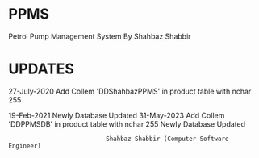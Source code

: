 # PPMS
Petrol Pump Management System By Shahbaz Shabbir

#  UPDATES

  27-July-2020
    Add Collem 'DDShahbazPPMS' in product table with nchar 255
  
  19-Feb-2021
    Newly Database Updated
  31-May-2023
    Add Collem 'DDPPMSDB' in product table with nchar 255
    Newly Database Updated

    

                               Shahbaz Shabbir (Computer Software Engineer)
